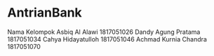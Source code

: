 # AntrianBank
Nama Kelompok
Asbiq Al Alawi        1817051026
Dandy Agung Pratama   1817051034
Cahya Hidayatulloh    1817051046
Achmad Kurnia Chandra 1817051070

